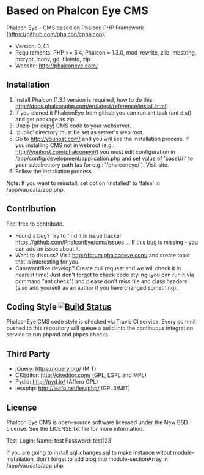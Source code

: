 Based on Phalcon Eye CMS
=====================

Phalcon Eye - CMS based on Phalcon PHP Framework (https://github.com/phalcon/cphalcon).

* Version: 0.4.1
* Requirements: PHP >= 5.4, Phalcon = 1.3.0, mod_rewrite, zlib, mbstring, mcrypt, iconv, gd, fileinfo, zip
* Website: http://phalconeye.com/

Installation
------------
1. Install Phalcon (1.3.1 version is required, how to do this: http://docs.phalconphp.com/en/latest/reference/install.html).
2. If you cloned it PhalconEye from github you can run ant task (ant dist) and get package as zip.
3. Unzip (or copy) CMS code to your webserver.
4. 'public' directory must be set as server's web root.
5. Go to http://youhost.com/ and you will see the installation process.
   If you installing CMS not in webroot (e.g.: http://youhost.com/phalconeye/)
   you must edit configuration in /app/config/development/application.php and
   set value of 'baseUrl' to your subdirectory path (as for e.g.: '/phalconeye/'). Visit site.
6. Follow the installation process.

Note: If you want to reinstall, set option 'installed' to 'false' in /app/var/data/app.php.

Contribution
------------
Feel free to contribute.

* Found a bug? Try to find it in issue tracker https://github.com/PhalconEye/cms/issues ... If this bug is missing - you can add an issue about it.
* Want to discuss? Visit http://forum.phalconeye.com/ and create topic that is interesting for you.
* Can/want/like develop? Create pull request and we will check it in nearest time! Just don't forget to check code styling (you can run it via command "ant check") and please don't miss file and class headers (also add yourself as an author if you have changed something).

Coding Style [![Build Status](https://secure.travis-ci.org/lantian/PhalconEye.png?branch=master)](http://travis-ci.org/lantian/PhalconEye)
------------
PhalconEye CMS code style is checked via Travis CI service. Every commit pushed to this repository will queue a build
into the continuous integration service to run phpmd and phpcs checks.

Third Party
-----------
* jQuery: https://jquery.org/ (MIT)
* CKEditor: http://ckeditor.com/ (GPL, LGPL and MPL)
* Pydio: http://pyd.io/ (Affero GPL)
* lessphp: http://leafo.net/lessphp/ (GPL3/MIT)

License
-------
Phalcon Eye CMS is open-source software licensed under the New BSD License. See the LICENSE.txt file for more information.

Test-Login:
Name: test
Password: test123

If you are going to install sql_changes.sql to make instance witout module-installation, don´t forget to add blog into module-sectionArray in /app/var/data/app.php